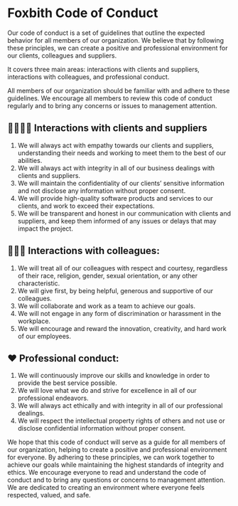 # Foxbith Code of Conduct

Our code of conduct is a set of guidelines that outline the expected behavior for all members of our organization. We believe that by following these principles, we can create a positive and professional environment for our clients, colleagues and suppliers.

It covers three main areas: interactions with clients and suppliers, interactions with colleagues, and professional conduct.

All members of our organization should be familiar with and adhere to these guidelines. We encourage all members to review this code of conduct regularly and to bring any concerns or issues to management attention.

## 👨‍👩‍👦‍👦 Interactions with clients and suppliers

1. We will always act with empathy towards our clients and suppliers, understanding their needs and working to meet them to the best of our abilities.
2. We will always act with integrity in all of our business dealings with clients and suppliers.
3. We will maintain the confidentiality of our clients’ sensitive information and not disclose any information without proper consent.
4. We will provide high-quality software products and services to our clients, and work to exceed their expectations.
5. We will be transparent and honest in our communication with clients and suppliers, and keep them informed of any issues or delays that may impact the project.

## 🧑🏻‍💻 Interactions with colleagues:

1. We will treat all of our colleagues with respect and courtesy, regardless of their race, religion, gender, sexual orientation, or any other characteristic.
2. We will give first, by being helpful, generous and supportive of our colleagues.
3. We will collaborate and work as a team to achieve our goals.
4. We will not engage in any form of discrimination or harassment in the workplace.
5. We will encourage and reward the innovation, creativity, and hard work of our employees.


## ❤️ Professional conduct:

1. We will continuously improve our skills and knowledge in order to provide the best service possible.
2. We will love what we do and strive for excellence in all of our professional endeavors.
3. We will always act ethically and with integrity in all of our professional dealings.
4. We will respect the intellectual property rights of others and not use or disclose confidential information without proper consent.

We hope that this code of conduct will serve as a guide for all members of our organization, helping to create a positive and professional environment for everyone. By adhering to these principles, we can work together to achieve our goals while maintaining the highest standards of integrity and ethics. We encourage everyone to read and understand the code of conduct and to bring any questions or concerns to management attention. We are dedicated to creating an environment where everyone feels respected, valued, and safe.
